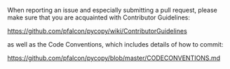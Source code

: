 When reporting an issue and especially submitting a pull request, please
make sure that you are acquainted with Contributor Guidelines:

https://github.com/pfalcon/pycopy/wiki/ContributorGuidelines

as well as the Code Conventions, which includes details of how to commit:

https://github.com/pfalcon/pycopy/blob/master/CODECONVENTIONS.md
